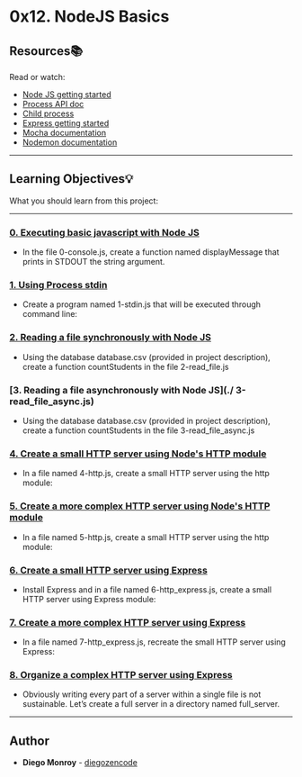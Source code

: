 # 0x12. NodeJS Basics

## Resources:books:
Read or watch:
* [Node JS getting started](https://intranet.hbtn.io/rltoken/zB1fH6eopEsimkIDrRcOoQ)
* [Process API doc](https://intranet.hbtn.io/rltoken/RxnSYT6KBxYh84O1bdaGxw)
* [Child process](https://intranet.hbtn.io/rltoken/2TLRthTXqdyD0Rsh41sVUw)
* [Express getting started](https://intranet.hbtn.io/rltoken/V-YZtu15tr-K-MEJRtF8YQ)
* [Mocha documentation](https://intranet.hbtn.io/rltoken/LVroLBhGbLYdXxfmnukkjg)
* [Nodemon documentation](https://intranet.hbtn.io/rltoken/es5vkktggXsqzvgVRO1yxw)

---
## Learning Objectives:bulb:
What you should learn from this project:

---

### [0. Executing basic javascript with Node JS](./0-console.js)
* In the file 0-console.js, create a function named displayMessage that prints in STDOUT the string argument.


### [1. Using Process stdin](./1-stdin.js)
* Create a program named 1-stdin.js that will be executed through command line:


### [2. Reading a file synchronously with Node JS](./2-read_file.js)
* Using the database database.csv (provided in project description), create a function countStudents in the file 2-read_file.js


### [3. Reading a file asynchronously with Node JS](./ 3-read_file_async.js)
* Using the database database.csv (provided in project description), create a function countStudents in the file 3-read_file_async.js


### [4. Create a small HTTP server using Node's HTTP module](./4-http.js)
* In a file named 4-http.js, create a small HTTP server using the http module:


### [5. Create a more complex HTTP server using Node's HTTP module](./5-http.js)
* In a file named 5-http.js, create a small HTTP server using the http module:


### [6. Create a small HTTP server using Express](./6-http_express.js)
* Install Express and in a file named 6-http_express.js, create a small HTTP server using Express module:


### [7. Create a more complex HTTP server using Express](./7-http_express.js)
* In a file named 7-http_express.js, recreate the small HTTP server using Express:


### [8. Organize a complex HTTP server using Express](./full_server/utils.js)
* Obviously writing every part of a server within a single file is not sustainable. Let’s create a full server in a directory named full_server.

---

## Author
* **Diego Monroy** - [diegozencode](https://github.com/diegozencode)